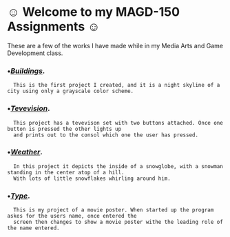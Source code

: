 # ☺ Welcome to my MAGD-150 Assignments ☺

These are a few of the works I have made while in my Media Arts and Game Development class.

### •[_Buildings_](https://github.com/WesMcW/MAGD-150-Assignments/blob/gh-pages/Buildings/Buildings.pde).
      This is the first project I created, and it is a night skyline of a city using only a grayscale color scheme.

### •[_Tevevision_](https://github.com/WesMcW/MAGD-150-Assignments/blob/gh-pages/TV/Attempt/Attempt.pde).
      This project has a tevevison set with two buttons attached. Once one button is pressed the other lights up 
      and prints out to the consol which one the user has pressed.
      
### •[_Weather_](https://github.com/WesMcW/MAGD-150-Assignments/blob/gh-pages/Weather/Weather.pde).
      In this project it depicts the inside of a snowglobe, with a snowman standing in the center atop of a hill.
      With lots of little snowflakes whirling around him.

### •[_Type_](https://github.com/WesMcW/MAGD-150-Assignments/blob/gh-pages/Type/Type.pde).
      This is my project of a movie poster. When started up the program askes for the users name, once entered the
      screen then changes to show a movie poster withe the leading role of the name entered.
